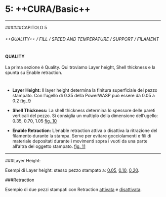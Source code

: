 # 5: ++CURA/Basic++
---

######CAPITOLO 5
###### ++QUALITY++ / FILL / SPEED AND TEMPERATURE / SUPPORT / FILAMENT

# 


#### **QUALITY**


La prima sezione è Quality.
Qui troviamo Layer height, Shell thickness e
la spunta su Enable retraction.

# 


*	**Layer Height:**
	Il layer height determina la finitura superficiale del pezzo stampato.
Con l’ugello di 0.35 della PowerWASP può essere da 0.05 a 0.2
[fig. 9](img/figura9.jpg)

*	**Shell Thickness:**
	La shell thickness determina lo spessore delle
pareti verticali del pezzo. Si consiglia un
multiplo della dimensione dell’ugello: 0.35,
0.70, 1.05
[fig. 10](img/figura10.jpg)

*	**Enable Retraction:**
	L’enable retraction attiva o disattiva la
ritrazione del filamento durante la stampa.
Serve per evitare gocciolamenti e fili di
materiale depositati durante i movimenti
sopra i vuoti da una parte all’altra del
oggetto stampato.
[fig. 11](img/figura11.jpg)


_ _ _


###Layer Height:


Esempi di Layer height: stesso pezzo stampato a:
[0.05](img/figura005.jpg), [0.10](img/figura010.jpg), [0.20](img/figura020.jpg).

###Retraction

Esempio di due pezzi stampati con Retraction [attivata](img/retraction.jpg) e [disattivata](img/noretraction.jpg).







